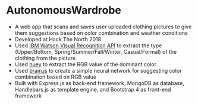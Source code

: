 # AutonomousWardrobe
* A web app that scans and saves user uploaded clothing pictures to give them suggestions based on color combination and weather conditions
* Developed at Hack The North 2018
* Used [IBM Watson Visual Recognition API](https://www.ibm.com/watson/services/visual-recognition/) to extract the type (Upper/Bottom, Spring/Summer/Fall/Winter, Casual/Formal) of the clothing from the picture
* Used [huey](https://github.com/michaelrhodes/huey) to extract the RGB value of the dominant color
* Used [brain.js](https://github.com/BrainJS/brain.js) to create a simple neural network for suggesting color combination based on RGB value
* Built with Express.js as back-end framework, MongoDB as database, Handlebars.js as template engine, and Bootstrap 4 as front-end framework
